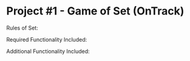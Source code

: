 # Project #1 - Game of Set (OnTrack)

Rules of Set:

Required Functionality Included:

Additional Functionality Included: